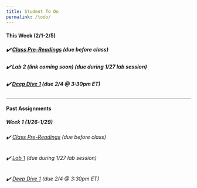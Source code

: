 ```yaml
---
title: Student To Do
permalink: /todo/
---
```

#### This Week (2/1-2/5)

##### ✔️ [Class Pre-Readings](/wk2) (due before class)
##### ✔️ Lab 2 (link coming soon) (due during 1/27 lab session)
##### ✔️ [Deep Dive 1](/dd1) (due 2/4 @ 3:30pm ET)

---

#### Past Assignments

##### Week 1 (1/26-1/29)

###### ✔️ [Class Pre-Readings](/wk1) (due before class)
###### ✔️ [Lab 1](/lab01) (due during 1/27 lab session)
###### ✔️ [Deep Dive 1](/dd1) (due 2/4 @ 3:30pm ET)
